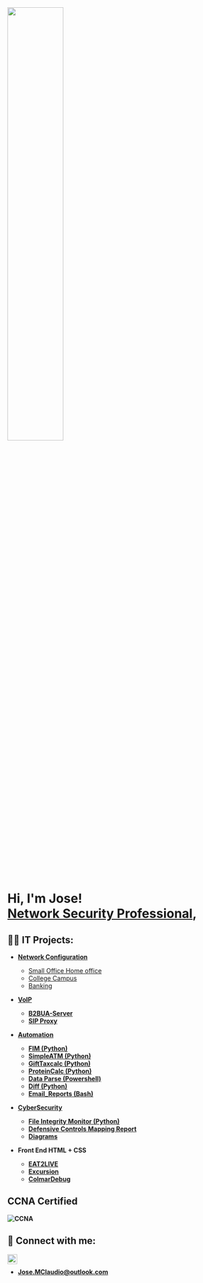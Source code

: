 <img src="https://github.com/git-mo-betta/git-mo-betta/assets/119739482/ab1387d2-c5c4-4ca7-86d3-8a88ca6b751f" width="50%" height="50%">

<h1>Hi, I'm Jose! <br/> <a href="https://www.linkedin.com/in/jose-claudio-967974271/">Network Security Professional</a>,<br/>

<h2>👨‍💻 IT Projects:</h2>


- <b>[Network Configuration](https://github.com/git-mo-betta/Network_Configuration)</b>
  - [Small Office Home office](https://github.com/git-mo-betta/Network_Configuration/blob/main/SOHO.md)
  - [College Campus](https://github.com/git-mo-betta/Network_Configuration/blob/main/Dual_Campus.md)
  - [Banking](https://github.com/git-mo-betta/Network_Configuration/blob/main/BANK_MODEL.md)
- <b>[VoIP](https://github.com/git-mo-betta/VoIP)<b/>
  - [B2BUA-Server](https://github.com/git-mo-betta/VoIP/blob/main/B2B_Useragent.md)
  - [SIP Proxy](https://github.com/git-mo-betta/VoIP/blob/main/SIP_PROXY.md) 
- <b>[Automation](https://github.com/git-mo-betta/Python)</b>
  - [FIM (Python)](https://github.com/git-mo-betta/Python/blob/main/File_Integrity.py)
  - [SimpleATM (Python)](https://github.com/git-mo-betta/Python/blob/main/basicATM.py)
  - [GiftTaxcalc (Python)](https://github.com/git-mo-betta/Python/blob/main/gifttax.py)
  - [ProteinCalc (Python)](https://github.com/git-mo-betta/Python/blob/main/proteincalc.py)
  - [Data Parse (Powershell)](https://github.com/git-mo-betta/Automation/blob/main/Data_Parse.ps1)
  - [Diff (Python)](https://github.com/git-mo-betta/Automation/blob/main/Diff.py)
  - [Email_Reports (Bash)](https://github.com/git-mo-betta/Automation/blob/main/Email_Reports.sh)
- <b>[CyberSecurity](https://github.com/git-mo-betta/CyberSecurity)
  -  [File Integrity Monitor (Python)](https://github.com/git-mo-betta/CyberSecurity/blob/main/File_Integrity.py)
  -  [Defensive Controls Mapping Report](https://github.com/git-mo-betta/CyberSecurity/blob/main/Defensive%20Controls%20Mapping.pdf)
  -  [Diagrams](https://github.com/git-mo-betta/CyberSecurity/blob/main/MAPS.md)    

- <b>Front End HTML + CSS</b>
  - [EAT2LIVE](https://github.com/git-mo-betta/Eat-2-Live-)
  - [Excursion](https://github.com/git-mo-betta/excursion)
  - [ColmarDebug](https://github.com/git-mo-betta/colmar/blob/main/README.md)
  


<h2>CCNA Certified</h2>

![CCNA](https://github.com/git-mo-betta/git-mo-betta/assets/119739482/095e41b9-5fe8-48e3-9fb6-d91f04b2e289)


<h2> 🤳 Connect with me:</h2>


[<img align="left" alt="JoseClaudio | LinkedIn" width="22px" src="https://cdn.jsdelivr.net/npm/simple-icons@v3/icons/linkedin.svg" />][linkedin]
<br/>
+ <b>Jose.MClaudio@outlook.com</b>

 
[linkedin]: https://www.linkedin.com/in/jose-claudio-967974271/



